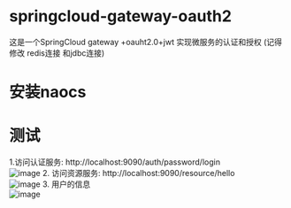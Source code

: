 # springcloud-gateway-oauth2
这是一个SpringCloud gateway +oauht2.0+jwt 实现微服务的认证和授权 (记得修改 redis连接 和jdbc连接)
# 安装naocs 
# 测试
1.访问认证服务: http://localhost:9090/auth/password/login  
![image](https://github.com/zhangshuai6060/springcloud-gateway-oauth2/edit/master/images/20200619182546588.png)
2. 访问资源服务: http://localhost:9090/resource/hello  
![image](https://github.com/zhangshuai6060/springcloud-gateway-oauth2/blob/master/images/2020061918271323.png)
3. 用户的信息  
![image](https://github.com/zhangshuai6060/springcloud-gateway-oauth2/blob/master/images/20200619182732276.png)



